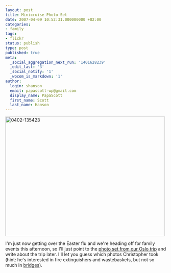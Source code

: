 ```yaml
---
layout: post
title: Minicruise Photo Set
date: 2007-04-09 10:52:31.000000000 +02:00
categories:
- family
tags:
- flickr
status: publish
type: post
published: true
meta:
  _social_aggregation_next_run: '1401628239'
  _edit_last: '3'
  _social_notify: '1'
  _wpcom_is_markdown: '1'
author:
  login: shanson
  email: papascott-wp@gmail.com
  display_name: PapaScott
  first_name: Scott
  last_name: Hanson
---
```

<p><a href="http://www.flickr.com/photos/papascott/452017708/" title="Photo Sharing"><img src="https://farm1.static.flickr.com/226/452017708_f9558620da.jpg" width="500" height="375" alt="0402-135423" /></a></p>
<p>I'm just now getting over the Easter flu and we're heading off for family events this afternoon, so I'll just point to the <a href="http://flickr.com/photos/papascott/sets/72157600058152348/">photo set from our Oslo trip</a> and write about the trip later. I'll let you guess which photos Christopher took (hint: he's interested in fire extinguishers and wastebaskets, but not so much in <a href="http://en.wikipedia.org/wiki/Great_Belt_Bridge">bridges</a>).</p>
